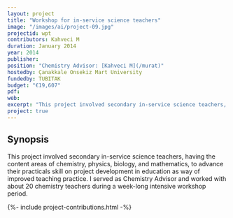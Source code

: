```yaml
---
layout: project
title: "Workshop for in-service science teachers"
image: "/images/ai/project-09.jpg"
projectid: wpt
contributors: Kahveci M
duration: January 2014
year: 2014
publisher:
position: "Chemistry Advisor: [Kahveci M](/murat)"
hostedby: Çanakkale Onsekiz Mart University
fundedby: TUBITAK
budget: "€19,607"
pdf:
web:
excerpt: "This project involved secondary in-service science teachers, having the content areas of chemistry, physics, biology, and mathematics, to advance their practicals skill on project development in education as way of improved teaching practice."
project: true
---
```


## Synopsis

This project involved secondary in-service science teachers, having the content areas of chemistry, physics, biology, and mathematics, to advance their practicals skill on project development in education as way of improved teaching practice. I served as Chemistry Advisor and worked with about 20 chemistry teachers during a week-long intensive workshop period.

{%- include project-contributions.html -%}
